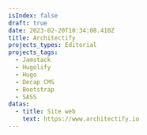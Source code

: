 ```yaml
---
isIndex: false
draft: true
date: 2023-02-20T10:34:08.410Z
title: Architectify
projects_types: Editorial
projects_tags:
  - Jamstack
  - Hugolify
  - Hugo
  - Decap CMS
  - Bootstrap
  - SASS
datas:
  - title: Site web
    text: https://www.architectify.io
---
```

